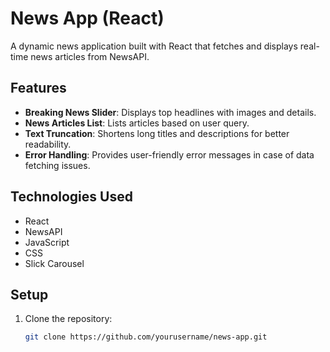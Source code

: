# News App (React)

A dynamic news application built with React that fetches and displays real-time news articles from NewsAPI.

## Features
- **Breaking News Slider**: Displays top headlines with images and details.
- **News Articles List**: Lists articles based on user query.
- **Text Truncation**: Shortens long titles and descriptions for better readability.
- **Error Handling**: Provides user-friendly error messages in case of data fetching issues.

## Technologies Used
- React
- NewsAPI
- JavaScript
- CSS
- Slick Carousel

## Setup
1. Clone the repository:
   ```bash
   git clone https://github.com/yourusername/news-app.git
